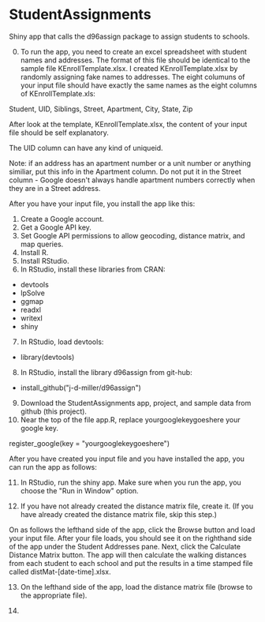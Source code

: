 # StudentAssignments

Shiny app that calls the d96assign package to assign students to schools. 

0. To run the app, you need to create an excel spreadsheet with student names and addresses. The format of this file should be identical to the sample file KEnrollTemplate.xlsx. I created KEnrollTemplate.xlsx by randomly assigning fake names to addresses. The eight columuns of your input file should have exactly the same names as the eight columns of KEnrollTemplate.xls: 

Student,	UID,	Siblings,	Street,	Apartment,	City,	State,	Zip

After look at the template, KEnrollTemplate.xlsx, the content of your input file should be self explanatory. 

The UID column can have any kind of uniqueid.  

Note: if an address has an apartment number or a unit number or anything similiar, put this info in the Apartment column. Do not put it in the Street column - Google doesn't always handle apartment numbers correctly when they are in a Street address.   

After you have your input file, you install the app like this: 

1. Create a Google account.
2. Get a Google API key.
3. Set Google API permissions to allow geocoding, distance matrix, and map queries.
4. Install R.
5. Install RStudio.
6. In RStudio, install these libraries from CRAN:
  - devtools
  - lpSolve
  - ggmap
  - readxl
  - writexl
  - shiny
7. In RStudio, load devtools:
  - library(devtools)
8. In RStudio, install the library d96assign from git-hub:
  - install_github("j-d-miller/d96assign")
9. Download the StudentAssignments app, project, and sample data from github (this project).  
10. Near the top of the file app.R, replace yourgooglekeygoeshere your google key. 

register_google(key = "yourgooglekeygoeshere") 

After you have created you input file and you have installed the app, you can run the app as follows: 


11. In RStudio, run the shiny app. Make sure when you run the app, you choose the "Run in Window" option. 

12. If you have not already created the distance matrix file, create it. (If you have already created the distance matrix file, skip this step.)

On  as follows the lefthand side of the app, click the Browse button and load your input file. After your file loads, you should see it on the righthand side of the app under the Student Addresses pane. Next, click the Calculate Distance Matrix button. The app will then calculate the walking distances from each student to each school and put the results in a time stamped file called distMat-[date-time].xlsx. 

13. On the lefthand side of the app, load the distance matrix file (browse to the appropriate file). 

14. 

